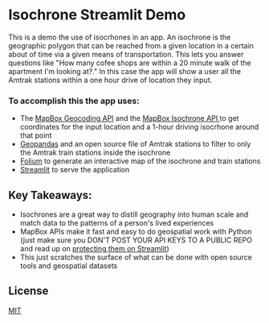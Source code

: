 # Isochrone Streamlit Demo

This is a demo the use of isocrhones in an app.  An isochrone is the geographic polygon that can be reached from a given location in a certain about of time via a given means of transportation.  This lets you answer questions like "How many cofee shops are within a 20 minute walk of the apartment I'm looking at?."  In this case the app will show a user all the Amtrak stations within a one hour drive of location they input.


### To accomplish this the app uses:
 * The [MapBox Geocoding API](https://docs.mapbox.com/api/search/geocoding/) and the [MapBox Isochrone API ](https://docs.mapbox.com/api/navigation/isochrone/) to get coordinates for the input location and a 1-hour driving isocrhone around that point
 * [Geopandas](https://geopandas.org/en/stable/) and an open source file of Amtrak stations to filter to only the Amtrak train stations inside the isochrone
 * [Folium](https://pypi.org/project/folium/) to generate an interactive map of the isochrone and train stations
 * [Streamlit](https://streamlit.io/) to serve the application

## Key Takeaways:

* Isochrones are a great way to distill geography into human scale and match data to the patterns of a person's lived experiences
* MapBox APIs make it fast and easy to do geospatial work with Python (just make sure you DON'T POST YOUR API KEYS TO A PUBLIC REPO and read up on [protecting them on Streamlit](https://docs.streamlit.io/streamlit-community-cloud/deploy-your-app/secrets-management))
* This just scratches the surface of what can be done with open source tools and geospatial datasets





## License

[MIT](https://choosealicense.com/licenses/mit/)
